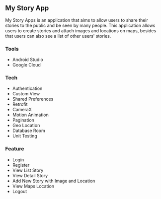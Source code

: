 ## My Story App
My Story Apps is an application that aims to allow users to share their stories to the public and be seen by many people. This application allows users to create stories and attach images and locations on maps, besides that users can also see a list of other users' stories.

### Tools
- Android Studio
- Google Cloud

### Tech
- Authentication
- Custom View
- Shared Preferences
- Retrofit
- CameraX
- Motion Animation
- Pagination
- Geo Location
- Database Room
- Unit Testing

### Feature
- Login
- Register
- View List Story
- View Detail Story
- Add New Story with Image and Location
- View Maps Location
- Logout
